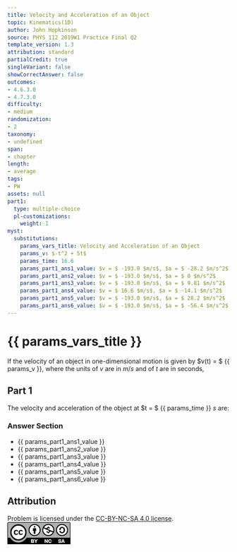 ```yaml
---
title: Velocity and Acceleration of an Object
topic: Kinematics(1D)
author: John Hopkinson
source: PHYS 112 2019W1 Practice Final Q2
template_version: 1.3
attribution: standard
partialCredit: true
singleVariant: false
showCorrectAnswer: false
outcomes:
- 4.6.3.0
- 4.7.3.0
difficulty:
- medium
randomization:
- 2
taxonomy:
- undefined
span:
- chapter
length:
- average
tags:
- PW
assets: null
part1:
  type: multiple-choice
  pl-customizations:
    weight: 1
myst:
  substitutions:
    params_vars_title: Velocity and Acceleration of an Object
    params_v: $-t^2 + 5t$
    params_time: 16.6
    params_part1_ans1_value: $v = $ -193.0 $m/s$, $a = $ -28.2 $m/s^2$
    params_part1_ans2_value: $v = $ -193.0 $m/s$, $a = $ 0 $m/s^2$
    params_part1_ans3_value: $v = $ -193.0 $m/s$, $a = $ 9.81 $m/s^2$
    params_part1_ans4_value: $v = $ 16.6 $m/s$, $a = $ -14.1 $m/s^2$
    params_part1_ans5_value: $v = $ -193.0 $m/s$, $a = $ 28.2 $m/s^2$
    params_part1_ans6_value: $v = $ -193.0 $m/s$, $a = $ -56.4 $m/s^2$
---
```

# {{ params_vars_title }}
If the velocity of an object in one-dimensional motion is given by $v(t) = $ {{ params_v }}, where the units of $v$ are in $m/s$ and of $t$ are in seconds,

## Part 1

The velocity and acceleration of the object at $t = $ {{ params_time }} $s$ are:

### Answer Section

- {{ params_part1_ans1_value }}
- {{ params_part1_ans2_value }}
- {{ params_part1_ans3_value }}
- {{ params_part1_ans4_value }}
- {{ params_part1_ans5_value }}
- {{ params_part1_ans6_value }}

## Attribution

Problem is licensed under the [CC-BY-NC-SA 4.0 license](https://creativecommons.org/licenses/by-nc-sa/4.0/).<br> ![The Creative Commons 4.0 license requiring attribution-BY, non-commercial-NC, and share-alike-SA license.](https://raw.githubusercontent.com/firasm/bits/master/by-nc-sa.png)